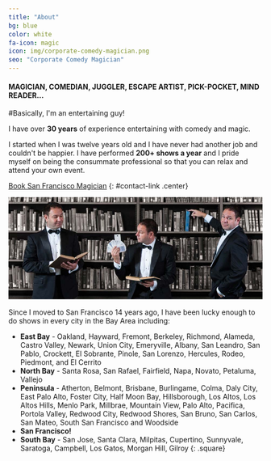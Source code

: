 ```yaml
---
title: "About"
bg: blue
color: white
fa-icon: magic
icon: img/corporate-comedy-magician.png
seo: "Corporate Comedy Magician"
---
```


#### MAGICIAN, COMEDIAN, JUGGLER, ESCAPE ARTIST, PICK-POCKET, MIND READER...

#Basically, I'm an entertaining guy!

I have over **30 years** of experience entertaining with comedy and magic.

I started when I was twelve years old and I have never had another job and couldn't be happier. I have performed **200+ shows a year** and I pride myself on being the consummate professional so that you can relax and attend your own event.

[Book San Francisco Magician](#contact "Book me for your event!")
{: #contact-link .center}

![Comedy Magician Bay Area](img/comedy-magician-bay-area.jpg)

Since I moved to San Francisco 14 years ago, I have been lucky enough to do shows in every city in the Bay Area including:

- **East Bay** - Oakland, Hayward, Fremont, Berkeley, Richmond, Alameda, Castro Valley, Newark, Union City, Emeryville, Albany, San Leandro, San Pablo, Crockett, El Sobrante, Pinole, San Lorenzo, Hercules, Rodeo, Piedmont, and El Cerrito
- **North Bay** - Santa Rosa, San Rafael, Fairfield, Napa, Novato, Petaluma, Vallejo
- **Peninsula** - Atherton, Belmont, Brisbane, Burlingame, Colma, Daly City, East Palo Alto, Foster City, Half Moon Bay, Hillsborough, Los Altos, Los Altos Hills, Menlo Park, Millbrae, Mountain View, Palo Alto, Pacifica, Portola Valley, Redwood City, Redwood Shores, San Bruno, San Carlos, San Mateo, South San Francisco and Woodside
- **San Francisco!**
- **South Bay** - San Jose, Santa Clara, Milpitas, Cupertino, Sunnyvale, Saratoga, Campbell, Los Gatos, Morgan Hill, Gilroy
{: .square}
